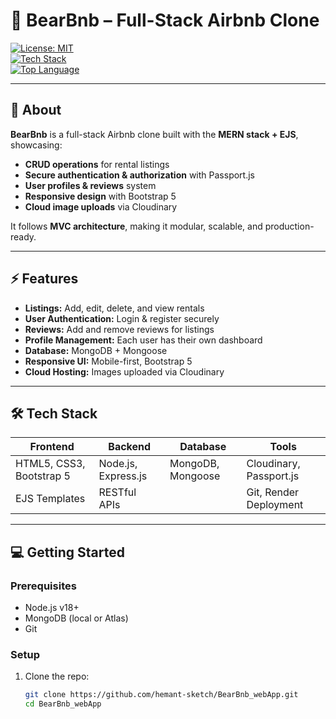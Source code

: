# 🐻 BearBnb – Full-Stack Airbnb Clone

[![License: MIT](https://img.shields.io/badge/License-MIT-yellow.svg)](LICENSE)  
[![Tech Stack](https://img.shields.io/badge/Stack-MERN-blue)](https://www.mongodb.com/)  
[![Top Language](https://img.shields.io/github/languages/top/hemant-sketch/BearBnb_webApp)](https://github.com/hemant-sketch/BearBnb_webApp)

---

## 🚀 About

**BearBnb** is a full-stack Airbnb clone built with the **MERN stack + EJS**, showcasing:

- **CRUD operations** for rental listings  
- **Secure authentication & authorization** with Passport.js  
- **User profiles & reviews** system  
- **Responsive design** with Bootstrap 5  
- **Cloud image uploads** via Cloudinary  

It follows **MVC architecture**, making it modular, scalable, and production-ready.

---

## ⚡ Features

- **Listings:** Add, edit, delete, and view rentals  
- **User Authentication:** Login & register securely  
- **Reviews:** Add and remove reviews for listings  
- **Profile Management:** Each user has their own dashboard  
- **Database:** MongoDB + Mongoose  
- **Responsive UI:** Mobile-first, Bootstrap 5  
- **Cloud Hosting:** Images uploaded via Cloudinary  

---

## 🛠 Tech Stack

| Frontend | Backend | Database | Tools |
|----------|--------|---------|------|
| HTML5, CSS3, Bootstrap 5 | Node.js, Express.js | MongoDB, Mongoose | Cloudinary, Passport.js |
| EJS Templates | RESTful APIs | | Git, Render Deployment |

---

## 💻 Getting Started

### Prerequisites

- Node.js v18+  
- MongoDB (local or Atlas)  
- Git  

### Setup

1. Clone the repo:  
   ```bash
   git clone https://github.com/hemant-sketch/BearBnb_webApp.git
   cd BearBnb_webApp
